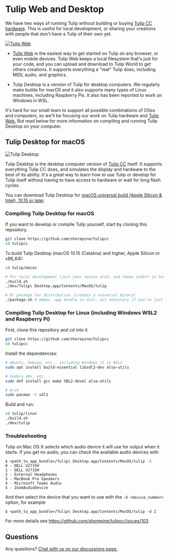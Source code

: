 # Tulip Web and Desktop

We have two ways of running Tulip without building or buying [Tulip CC hardware](../README.md). This is useful for local development, or sharing your creations with people that don't have a Tulip of their own yet. 

[![Tulip Web](https://raw.githubusercontent.com/shorepine/tulipcc/main/docs/pics/tulipweb.png)](https://tulip.computer/run/)

* [Tulip Web](https://tulip.computer/run) is the easiest way to get started on Tulip on any browser, or even mobile devices. Tulip Web keeps a local filesystem that's just for your code, and you can upload and download to Tulip World to get others creations. It supports everything a "real" Tulip does, including MIDI, audio, and graphics. 

* Tulip Desktop is a version of Tulip for desktop computers. We regularly make builds for macOS and it also supports many types of Linux machines, including Raspberry Pis. It also has been reported to work on Windows in WSL. 

It's hard for our small team to support all possible combinations of OSes and computers, so we'll be focusing our work on Tulip hardware and [Tulip Web.](https://tulip.computer/run) But read below for more information on compiling and running Tulip Desktop on your computer. 

## Tulip Desktop for macOS

![Tulip Desktop](https://raw.githubusercontent.com/shorepine/tulipcc/main/docs/pics/desktop.png)

Tulip Desktop is the desktop computer version of [Tulip CC](../README.md) itself. It supports everything Tulip CC does, and simulates the display and hardware to the best of its ability. It's a great way to learn how to use Tulip or develop for Tulip itself without having to have access to hardware or wait for long flash cycles. 

You can download Tulip Desktop for [macOS universal build (Apple Silicon & Intel), 10.15 or later](https://github.com/shorepine/tulipcc/releases/).

### Compiling Tulip Desktop for macOS

If you want to develop or compile Tulip yourself, start by cloning this repository. 


```bash
git clone https://github.com/shorepine/tulipcc
cd tulipcc
```

To build Tulip Desktop (macOS 10.15 (Catalina) and higher, Apple Silicon or x86_64):

```bash
cd tulip/macos

# For local development (just your native arch, and shows stderr in terminal)
./build.sh
./dev/Tulip\ Desktop.app/Contents/MacOS/tulip

# Or package for distribution (creates a universal binary)
./package.sh # makes .app bundle in dist, not necessary if you're just using it locally
```

### Compiling Tulip Desktop for Linux (including Windows WSL2 and Raspberry Pi)

First, clone this repository and cd into it

```bash
git clone https://github.com/shorepine/tulipcc
cd tulipcc
```

Install the dependencies:

```bash
# Ubuntu, Debian, etc., including Windows 11 in WSL2
sudo apt install build-essential libsdl2-dev alsa-utils

# Fedora 40+, etc.
sudo dnf install gcc make SDL2-devel alsa-utils

# Arch
sudo pacman -S sdl2
```

Build and run:

```bash
cd tulip/linux
./build.sh
./dev/tulip
```

### Troubleshooting

Tulip on Mac OS X selects which audio device it will use for output when it starts. If you get no audio, you can check the available audio devices with

```shell
$ <path_to_app_bundle>/Tulip\ Desktop.app/Contents/MacOS/tulip -l
0 - DELL U2715H
1 - DELL U2715H
2 - External Headphones
3 - MacBook Pro Speakers
4 - Microsoft Teams Audio
5 - ZoomAudioDevice
```

And then select the device that you want to use with the `-d <device_number>` option, for example

```shell
$ <path_to_app_bundle>/Tulip\ Desktop.app/Contents/MacOS/tulip -d 2
```

For more details see <https://github.com/shorepine/tulipcc/issues/103>.

## Questions

Any questions? [Chat with us on our discussions page.](https://github.com/shorepine/tulipcc/discussions)

